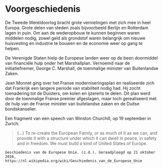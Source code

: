 # Voorgeschiedenis
De Tweede Wereldoorlog bracht grote vernielingen met zich mee in heel Europa. Grote delen van steden zoals bijvoorbeeld 
Berlijn en Rotterdam lagen in puin. Om aan de wederopbouw te kunnen beginnen waren middelen nodig, zowel geld als grondstof 
waren belangrijk om nieuwe huisvesting en industrie te bouwen en de economie weer op gang te helpen.

De Verenigde Staten hielp de Europese landen weer op de been doormiddel van financiële hulp onder het Marshallplan.
Vernoemd naar de initiatiefnemer, George C. Marshall, de toenmalige minister van Buitenlandse Zaken.

Jean Monnet ging over het Franse moderniseringsplan en realiseerde zich dat Frankrijk een langere periode van stabiliteit
nodig had. Hij zocht toenadering tot de Duisters, om kolen en ijzererts te delen. Dit plan werd door de toenmalige Franse 
premier afgeslagen, maar toch gerealiseerd met de hulp van de Franse minister van buitelandse zaken en de Duitse bondskanselier.

Een fragment van een speech van Winston Churchill, op 19 september in Zurich:
> (...) To re-create the European Family, or as much of it as we can, and provide it with a structure under which it can
> dwell in peace, in safety and in freedom.
> We must build a kind of United States of Europe.


```
Geschiedenis van de Europese Unie. (z.d.). Geraadpleegd op 21 oktober 2016,
https://nl.wikipedia.org/wiki/Geschiedenis_van_de_Europese_Unie
```
